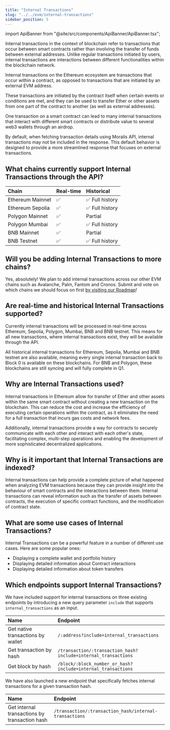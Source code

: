 ```yaml
---
title: "Internal Transactions"
slug: "../../evm/internal-transactions"
sidebar_position: 5
---
```


import ApiBanner from "@site/src/components/ApiBanner/ApiBanner.tsx";

<ApiBanner />

Internal transactions in the context of blockchain refer to transactions that occur between smart contracts rather than involving the transfer of funds between external addresses. Unlike regular transactions initiated by users, internal transactions are interactions between different functionalities within the blockchain network.

Internal transactions on the Ethereum ecosystem are transactions that occur within a contract, as opposed to transactions that are initiated by an external EVM address.

These transactions are initiated by the contract itself when certain events or conditions are met, and they can be used to transfer Ether or other assets from one part of the contract to another (as well as external addresses).

One transaction on a smart contract can lead to many internal transactions that interact with different smart contracts or distribute value to several web3 wallets through an airdrop.

By default, when fetching transaction details using Moralis API, internal transactions may not be included in the response. This default behavior is designed to provide a more streamlined response that focuses on external transactions.

## What chains currently support Internal Transactions through the API?

| Chain            | Real-time | Historical      |
| :--------------- | :-------- | :-------------- |
| Ethereum Mainnet | ✅        | ✅ Full history |
| Ethereum Sepolia | ✅        | ✅ Full history |
| Polygon Mainnet  | ✅        | Partial         |
| Polygon Mumbai   | ✅        | ✅ Full history |
| BNB Mainnet      | ✅        | Partial         |
| BNB Testnet      | ✅        | ✅ Full history |

## Will you be adding Internal Transactions to more chains?

Yes, absolutely! We plan to add internal transactions across our other EVM chains such as Avalanche, Palm, Fantom and Cronos. Submit and vote on which chains we should focus on first [by visiting our Roadmap](https://roadmap.moralis.io/b/feature-requests/)!

## Are real-time and historical Internal Transactions supported?

Currently internal transactions will be processed in real-time across Ethereum, Sepolia, Polygon, Mumbai, BNB and BNB testnet. This means for all new transactions, where internal transactions exist, they will be available through the API.

All historical internal transactions for Ethereum, Sepolia, Mumbai and BNB testnet are also available, meaning every single internal transaction back to Block 0 is available on these blockchains. For BNB and Polygon, these blockchains are still syncing and will fully complete in Q1.

## Why are Internal Transactions used?

Internal transactions in Ethereum allow for transfer of Ether and other assets within the same smart contract without creating a new transaction on the blockchain. This can reduce the cost and increase the efficiency of executing certain operations within the contract, as it eliminates the need for a full transaction that incurs gas costs and network fees.

Additionally, internal transactions provide a way for contracts to securely communicate with each other and interact with each other's state, facilitating complex, multi-step operations and enabling the development of more sophisticated decentralized applications.

## Why is it important that Internal Transactions are indexed?

Internal transactions can help provide a complete picture of what happened when analyzing EVM transactions because they can provide insight into the behaviour of smart contracts and the interactions between them. Internal transactions can reveal information such as the transfer of assets between contracts, the execution of specific contract functions, and the modification of contract state.

## What are some use cases of Internal Transactions?

Internal Transactions can be a powerful feature in a number of different use cases. Here are some popular ones:

- Displaying a complete wallet and portfolio history
- Displaying detailed information about Contract interactions
- Displaying detailed information about token transfers

## Which endpoints support Internal Transactions?

We have included support for internal transactions on three existing endpoints by introducing a new query parameter `include` that supports `internal_transactions` as an input.

| Name                              | Endpoint                                                       |
| :-------------------------------- | :------------------------------------------------------------- |
| Get native transactions by wallet | `/:address?include=internal_transactions`                      |
| Get transaction by hash           | `/transaction/:transaction_hash?include=internal_transactions` |
| Get block by hash                 | `/block/:block_number_or_hash?include=internal_transactions`   |

We have also launched a new endpoint that specifically fetches internal transactions for a given transaction hash.

| Name                                          | Endpoint                                               |
| :-------------------------------------------- | :----------------------------------------------------- |
| Get internal transactions by transaction hash | `/transaction/:transaction_hash/internal-transactions` |
